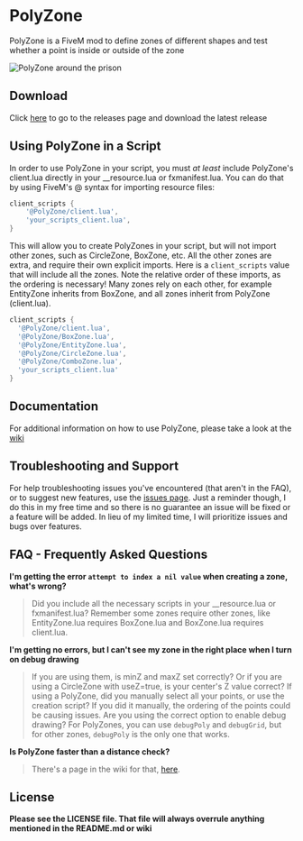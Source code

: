 # PolyZone
PolyZone is a FiveM mod to define zones of different shapes and test whether a point is inside or outside of the zone

![PolyZone around the prison](https://i.imgur.com/InKNaoL.jpg)

## Download

Click [here](https://github.com/mkafrin/PolyZone/releases) to go to the releases page and download the latest release

## Using PolyZone in a Script

In order to use PolyZone in your script, you must _at least_ include PolyZone's client.lua directly in your __resource.lua or fxmanifest.lua. You can do that by using FiveM's @ syntax for importing resource files:

```lua
client_scripts {
    '@PolyZone/client.lua',
    'your_scripts_client.lua',
}
```

This will allow you to create PolyZones in your script, but will not import other zones, such as CircleZone, BoxZone, etc. All the other zones are extra, and require their own explicit imports. Here is a `client_scripts` value that will include all the zones. Note the relative order of these imports, as the ordering is necessary! Many zones rely on each other, for example EntityZone inherits from BoxZone, and all zones inherit from PolyZone (client.lua).

```lua
client_scripts {
  '@PolyZone/client.lua',
  '@PolyZone/BoxZone.lua',
  '@PolyZone/EntityZone.lua',
  '@PolyZone/CircleZone.lua',
  '@PolyZone/ComboZone.lua',
  'your_scripts_client.lua'
}
```

## Documentation
For additional information on how to use PolyZone, please take a look at the [wiki](https://github.com/mkafrin/PolyZone/wiki)

## Troubleshooting and Support
For help troubleshooting issues you've encountered (that aren't in the FAQ), or to suggest new features, use the [issues page](https://github.com/mkafrin/PolyZone/issues). Just a reminder though, I do this in my free time and so there is no guarantee an issue will be fixed or a feature will be added. In lieu of my limited time, I will prioritize issues and bugs over features. 

## FAQ - Frequently Asked Questions
**I'm getting the error `attempt to index a nil value` when creating a zone, what's wrong?**
> Did you include all the necessary scripts in your \_\_resource.lua or fxmanifest.lua? Remember some zones require other zones, like EntityZone.lua requires BoxZone.lua and BoxZone.lua requires client.lua.

**I'm getting no errors, but I can't see my zone in the right place when I turn on debug drawing**
> If you are using them, is minZ and maxZ set correctly? Or if you are using a CircleZone with useZ=true, is your center's Z value correct? If using a PolyZone, did you manually select all your points, or use the creation script? If you did it manually, the ordering of the points could be causing issues. Are you using the correct option to enable debug drawing? For PolyZones, you can use `debugPoly` and `debugGrid`, but for other zones, `debugPoly` is the only one that works.

**Is PolyZone faster than a distance check?**
> There's a page in the wiki for that, [here](https://github.com/mkafrin/PolyZone/wiki/Is-PolyZone-faster-than-a-distance-check%3F).

## License
**Please see the LICENSE file. That file will always overrule anything mentioned in the README.md or wiki**
